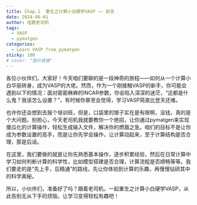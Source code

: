 ```yaml
---
title: Chap.1  重生之计算小白硬学VASP —— 前言
date: 2024-06-01
author: 炫酷老司机
tags:
  - VASP
  - pymatgen
categories:
  - Learn VASP from pymatgen
sticky: 100
# cover: "图片链接"
---
```


各位小伙伴们，大家好！今天咱们要聊的是一段神奇的旅程——如何从一个计算小白华丽转身，成为VASP的大佬。然而，作为一个刚接触VASP的新手，你可能会遇到以下的情况：面对密密麻麻的INCAR参数，你会陷入深深的迷茫，“这都是什么鬼？我该怎么设置？”，有时候你甚至会觉得，学习VASP简直比登天还难。

也许你还会想到去报个培训班，但是，口袋里的银子实在是有限啊，没钱，真的是个大问题。别担心，今天老司机我就要教你一个绝招，让你通过pymatgen来实现傻瓜化的计算操作，轻松生成输入文件，解决你的燃眉之急。咱们的目标不是让你成为参数设置的高手，而是让你先学会操作，让计算动起来，至于计算结构是否合理，那是后话。

在这里，我们要做的就是让你先熟悉基本操作，逐步积累经验，然后在日常计算中学习如何判断计算的科学性，比如模型搭建是否合理，计算流程是否顺畅等等。我们要走的是“先上手，后精通”的路线，先让你体验到计算的乐趣，再慢慢钻研其中的科学奥秘。

所以，小伙伴们，准备好了吗？跟着老司机，一起重生之计算小白硬学VASP，从此告别无从下手的烦恼，让学习变得轻松有趣吧！


